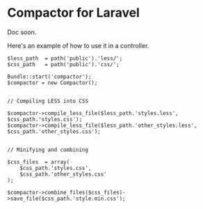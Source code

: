 # Compactor for Laravel

Doc soon.

Here's an example of how to use it in a controller.

	$less_path	= path('public').'less/';
	$css_path	= path('public').'css/';
	
	Bundle::start('compactor');
	$compactor = new Compactor();


	// Compiling LESS into CSS

	$compactor->compile_less_file($less_path.'styles.less', $css_path.'styles.css');
	$compactor->compile_less_file($less_path.'other_styles.less', $css_path.'other_styles.css');


	// Minifying and combining
	
	$css_files	= array(
		$css_path.'styles.css',
		$css_path.'other_styles.css'
	);

	$compactor->combine_files($css_files)->save_file($css_path.'style.min.css');